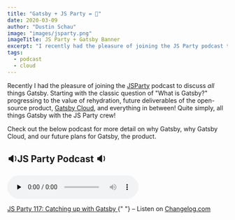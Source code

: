 ```yaml
---
title: "Gatsby + JS Party = 💜"
date: 2020-03-09
author: "Dustin Schau"
image: "images/jsparty.png"
imageTitle: JS Party + Gatsby Banner
excerpt: "I recently had the pleasure of joining the JS Party podcast to talk about all things Gatsby. Check it out!"
tags:
  - podcast
  - cloud
---
```


Recently I had the pleasure of joining the [JSParty][jsparty] podcast to discuss _all_ things Gatsby. Starting with the classic question of "What is Gatsby?" progressing to the value of rehydration, future deliverables of the open-source product, [Gatsby Cloud][cloud], and everything in between! Quite simply, all things Gatsby with the JS Party crew!

Check out the below podcast for more detail on why Gatsby, why Gatsby Cloud, and our future plans for Gatsby, the product.

## 🔉JS Party Podcast 🔉

<ScriptLoader src="//cdn.changelog.com/embed.js">
  <audio
    data-theme="day"
    data-src="https://changelog.com/jsparty/117/embed"
    src="https://cdn.changelog.com/uploads/jsparty/117/js-party-117.mp3"
    preload="none"
    className="changelog-episode"
    controls
  ></audio>
  <p>
    <a href="https://changelog.com/jsparty/117">
      JS Party 117: Catching up with Gatsby
    </a>{" "}
    – Listen on <a href="https://changelog.com/">Changelog.com</a>
  </p>
</ScriptLoader>

[jsparty]: https://changelog.com/jsparty
[cloud]: https://gatsbyjs.com/cloud/

